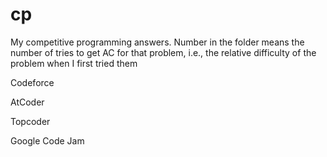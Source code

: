 # cp
My competitive programming answers. Number in the folder means the number of tries to get AC for that problem, i.e., the relative difficulty of the problem when I first tried them

Codeforce

AtCoder

Topcoder

Google Code Jam
